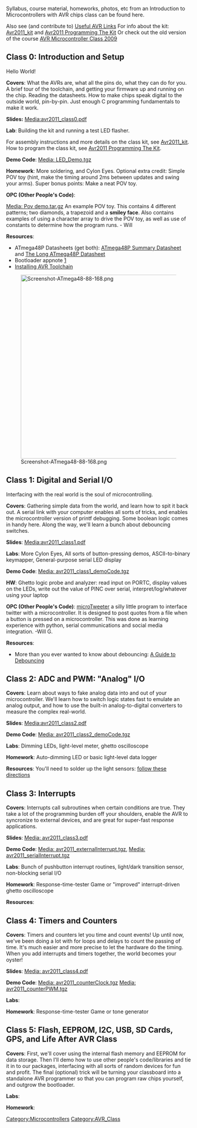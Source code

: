 Syllabus, course material, homeworks, photos, etc from an Introduction
to Microcontrollers with AVR chips class can be found here.

Also see (and contribute to) [Useful AVR
Links](Useful_AVR_Links "wikilink") For info about the kit:
[Avr2011_kit](Avr2011_kit "wikilink") and [Avr2011 Programming The
Kit](Avr2011_Programming_The_Kit "wikilink") Or check out the old
version of the course [AVR Microcontroller Class
2009](AVR_Microcontroller_Class_2009 "wikilink")

## Class 0: Introduction and Setup

Hello World!

**Covers**: What the AVRs are, what all the pins do, what they can do
for you. A brief tour of the toolchain, and getting your firmware up and
running on the chip. Reading the datasheets. How to make chips speak
digital to the outside world, pin-by-pin. Just enough C programming
fundamentals to make it work.

**Slides:**
[Media:avr2011_class0.pdf](Media:avr2011_class0.pdf "wikilink")

**Lab**: Building the kit and running a test LED flasher.

For assembly instructions and more details on the class kit, see
[Avr2011_kit](Avr2011_kit "wikilink"). How to program the class kit, see
[Avr2011 Programming The Kit](Avr2011_Programming_The_Kit "wikilink").

**Demo Code**: [Media: LED_Demo.tgz](Media:_LED_Demo.tgz "wikilink")

**Homework**: More soldering, and Cylon Eyes. Optional extra credit:
Simple POV toy (hint, make the timing around 2ms between updates and
swing your arms). Super bonus points: Make a neat POV toy.

**OPC (Other People's Code)**:

[Media: Pov demo.tar.gz](Media:_Pov_demo.tar.gz "wikilink") An example
POV toy. This contains 4 different patterns; two diamonds, a trapezoid
and a **smiley face**. Also contains examples of using a character array
to drive the POV toy, as well as use of constants to determine how the
program runs. - Will

**Resources**:

- ATmega48P Datasheets (get both): [ATmega48P Summary
  Datasheet](http://www.atmel.com/dyn/resources/prod_documents/8025S.pdf)
  and [The Long ATmega48P
  Datasheet](http://www.atmel.com/dyn/resources/prod_documents/doc8025.pdf)
- Bootloader appnote
  [1](http://www.atmel.com/dyn/resources/prod_documents/doc1644.pdf)
- [Installing AVR Toolchain](Installing_AVR_Toolchain "wikilink")

<figure>
<img src="Screenshot-ATmega48-88-168.png"
title="Screenshot-ATmega48-88-168.png" width="500" />
<figcaption>Screenshot-ATmega48-88-168.png</figcaption>
</figure>

## Class 1: Digital and Serial I/O

Interfacing with the real world is the soul of microcontrolling.

**Covers**: Gathering simple data from the world, and learn how to spit
it back out. A serial link with your computer enables all sorts of
tricks, and enables the microcontroller version of printf debugging.
Some boolean logic comes in handy here. Along the way, we'll learn a
bunch about debouncing switches.

**Slides**:
[Media:avr2011_class1.pdf](Media:avr2011_class1.pdf "wikilink")

**Labs**: More Cylon Eyes, All sorts of button-pressing demos,
ASCII-to-binary keymapper, General-purpose serial LED display

**Demo Code**: [Media:
avr2011_class1_demoCode.tgz](Media:_avr2011_class1_demoCode.tgz "wikilink")

**HW**: Ghetto logic probe and analyzer: read input on PORTC, display
values on the LEDs, write out the value of PINC over serial,
interpret/log/whatever using your laptop

**OPC (Other People's Code)**: [microTweeter](microTweeter "wikilink") a
silly little program to interface twitter with a microcontroller. It is
designed to post quotes from a file when a button is pressed on a
microcontroller. This was done as learning experience with python,
serial communications and social media integration. -Will G.

**Resources**:

- More than you ever wanted to know about debouncing: [A Guide to
  Debouncing](http://www.ganssle.com/debouncing.htm)

## Class 2: ADC and PWM: "Analog" I/O

**Covers**: Learn about ways to fake analog data into and out of your
microcontroller. We'll learn how to switch logic states fast to emulate
an analog output, and how to use the built-in analog-to-digital
converters to measure the complex real-world.

**Slides**:
[Media:avr2011_class2.pdf](Media:avr2011_class2.pdf "wikilink")

**Demo Code**: [Media:
avr2011_class2_demoCode.tgz](Media:_avr2011_class2_demoCode.tgz "wikilink")

**Labs**: Dimming LEDs, light-level meter, ghetto oscilloscope

**Homework**: Auto-dimming LED or basic light-level data logger

**Resources**: You'll need to solder up the light sensors: [follow these
directions](http://wiki.hacdc.org/index.php/Avr2011_kit#Adding_the_Light_Sensor_for_Class_2_.28ADC.29)

## Class 3: Interrupts

**Covers**: Interrupts call subroutines when certain conditions are
true. They take a lot of the programming burden off your shoulders,
enable the AVR to syncronize to external devices, and are great for
super-fast response applications.

**Slides**: [Media:
avr2011_class3.pdf](Media:_avr2011_class3.pdf "wikilink")

**Demo Code**: [Media:
avr2011_externalInterrupt.tgz](Media:_avr2011_externalInterrupt.tgz "wikilink"),
[Media:
avr2011_serialInterrupt.tgz](Media:_avr2011_serialInterrupt.tgz "wikilink")

**Labs**: Bunch of pushbutton interrupt routines, light/dark transition
sensor, non-blocking serial I/O

**Homework**: Response-time-tester Game or "improved" interrupt-driven
ghetto oscilloscope

**Resources**:

## Class 4: Timers and Counters

**Covers**: Timers and counters let you time and count events! Up until
now, we've been doing a lot with for loops and delays to count the
passing of time. It's much easier and more precise to let the hardware
do the timing. When you add interrupts and timers together, the world
becomes your oyster!

**Slides**: [Media:
avr2011_class4.pdf](Media:_avr2011_class4.pdf "wikilink")

**Demo Code**: [Media:
avr2011_counterClock.tgz](Media:_avr2011_counterClock.tgz "wikilink")
[Media:
avr2011_counterPWM.tgz](Media:_avr2011_counterPWM.tgz "wikilink")

**Labs**:

**Homework**: Response-time-tester Game or tone generator

## Class 5: Flash, EEPROM, I2C, USB, SD Cards, GPS, and Life After AVR Class

**Covers**: First, we'll cover using the internal flash memory and
EEPROM for data storage. Then I'll demo how to use other people's
code/libraries and tie it in to our packages, interfacing with all sorts
of random devices for fun and profit. The final (optional) trick will be
turning your classboard into a standalone AVR programmer so that you can
program raw chips yourself, and outgrow the bootloader.

**Labs**:

**Homework**:

[Category:Microcontrollers](Category:Microcontrollers "wikilink")
[Category:AVR_Class](Category:AVR_Class "wikilink")